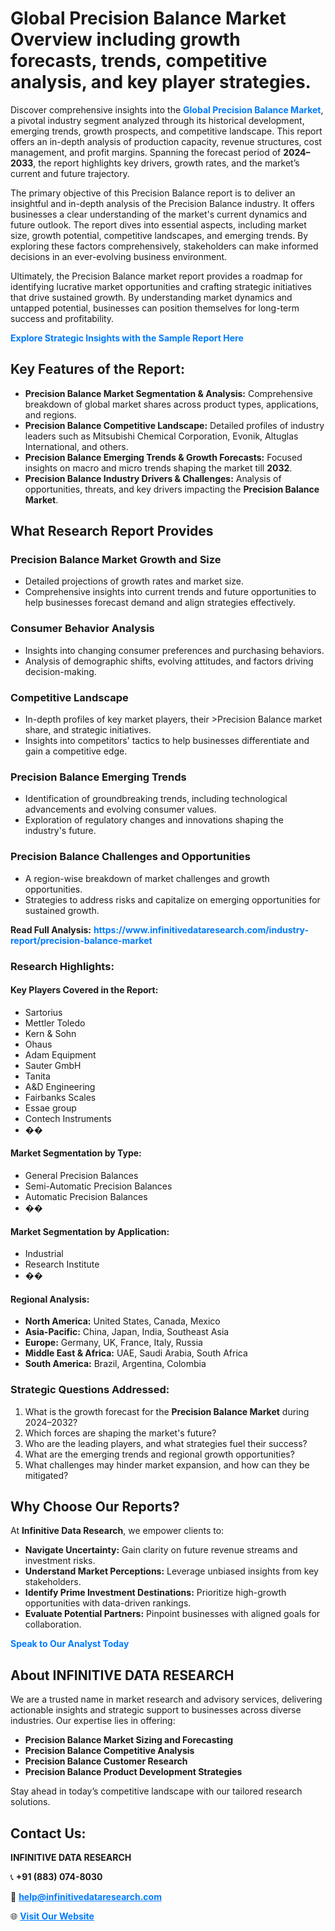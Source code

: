 <h1>Global Precision Balance Market Overview including growth forecasts, trends, competitive analysis, and key player strategies.</h1>
<p>
Discover comprehensive insights into the 
<a href="https://www.infinitivedataresearch.com/industry-report/precision-balance-market" rel="dofollow" style="color: #007BFF; text-decoration: none;"><strong>Global Precision Balance Market</strong></a>, a pivotal industry segment analyzed through its historical development, emerging trends, growth prospects, and competitive landscape. This report offers an in-depth analysis of production capacity, revenue structures, cost management, and profit margins. Spanning the forecast period of <strong>2024–2033</strong>, the report highlights key drivers, growth rates, and the market’s current and future trajectory.
</p>
<p>
The primary objective of this Precision Balance report is to deliver an insightful and in-depth analysis of the Precision Balance industry. It offers businesses a clear understanding of the market's current dynamics and future outlook. The report dives into essential aspects, including market size, growth potential, competitive landscapes, and emerging trends. By exploring these factors comprehensively, stakeholders can make informed decisions in an ever-evolving business environment.
</p>
<p>
Ultimately, the Precision Balance market report provides a roadmap for identifying lucrative market opportunities and crafting strategic initiatives that drive sustained growth. By understanding market dynamics and untapped potential, businesses can position themselves for long-term success and profitability.
</p>
<p>
<a href="https://www.infinitivedataresearch.com/request-sample/reportId=108621" style="color: #007BFF; text-decoration: none;"><strong>Explore Strategic Insights with the Sample Report Here</strong></a>
</p>

<h2>Key Features of the Report:</h2>
<ul>
<li><strong>Precision Balance Market Segmentation & Analysis:</strong> Comprehensive breakdown of global market shares across product types, applications, and regions.</li>
<li><strong>Precision Balance Competitive Landscape:</strong> Detailed profiles of industry leaders such as Mitsubishi Chemical Corporation, Evonik, Altuglas International, and others.</li>
<li><strong>Precision Balance Emerging Trends & Growth Forecasts:</strong> Focused insights on macro and micro trends shaping the market till <strong>2032</strong>.</li>
<li><strong>Precision Balance Industry Drivers & Challenges:</strong> Analysis of opportunities, threats, and key drivers impacting the <strong>Precision Balance Market</strong>.</li>
</ul>

<h2>What Research Report Provides</h2>
<h3>Precision Balance Market Growth and Size</h3>
<ul>
<li>Detailed projections of growth rates and market size.</li>
<li>Comprehensive insights into current trends and future opportunities to help businesses forecast demand and align strategies effectively.</li>
</ul>

<h3>Consumer Behavior Analysis</h3>
<ul>
<li>Insights into changing consumer preferences and purchasing behaviors.</li>
<li>Analysis of demographic shifts, evolving attitudes, and factors driving decision-making.</li>
</ul>

<h3>Competitive Landscape</h3>
<ul>
<li>In-depth profiles of key market players, their >Precision Balance market share, and strategic initiatives.</li>
<li>Insights into competitors' tactics to help businesses differentiate and gain a competitive edge.</li>
</ul>

<h3>Precision Balance Emerging Trends</h3>
<ul>
<li>Identification of groundbreaking trends, including technological advancements and evolving consumer values.</li>
<li>Exploration of regulatory changes and innovations shaping the industry's future.</li>
</ul>

<h3>Precision Balance Challenges and Opportunities</h3>
<ul>
<li>A region-wise breakdown of market challenges and growth opportunities.</li>
<li>Strategies to address risks and capitalize on emerging opportunities for sustained growth.</li>
</ul>
<p><strong>Read Full Analysis:</strong> <a href="https://www.infinitivedataresearch.com/industry-report/precision-balance-market" rel="dofollow" style="color: #007BFF; text-decoration: none;"><strong>https://www.infinitivedataresearch.com/industry-report/precision-balance-market</strong></a></p>
<h3>Research Highlights:</h3>
<h4>Key Players Covered in the Report:</h4>
<ul><li>Sartorius</li><li>Mettler Toledo</li><li>Kern &amp; Sohn</li><li>Ohaus</li><li>Adam Equipment</li><li>Sauter GmbH</li><li>Tanita</li><li>A&amp;D Engineering</li><li>Fairbanks Scales</li><li>Essae group</li><li>Contech Instruments</li><li>��</li></ul>
<h4>Market Segmentation by Type:</h4>
<ul><li>General Precision Balances</li><li>Semi-Automatic Precision Balances</li><li>Automatic Precision Balances</li><li>��</li></ul>
<h4>Market Segmentation by Application:</h4>
<ul><li>Industrial</li><li>Research Institute</li><li>��</li></ul>

<h4>Regional Analysis:</h4>
<ul>
<li><strong>North America:</strong> United States, Canada, Mexico</li>
<li><strong>Asia-Pacific:</strong> China, Japan, India, Southeast Asia</li>
<li><strong>Europe:</strong> Germany, UK, France, Italy, Russia</li>
<li><strong>Middle East & Africa:</strong> UAE, Saudi Arabia, South Africa</li>
<li><strong>South America:</strong> Brazil, Argentina, Colombia</li>
</ul>

<h3>Strategic Questions Addressed:</h3>
<ol>
<li>What is the growth forecast for the <strong>Precision Balance Market</strong> during 2024–2032?</li>
<li>Which forces are shaping the market's future?</li>
<li>Who are the leading players, and what strategies fuel their success?</li>
<li>What are the emerging trends and regional growth opportunities?</li>
<li>What challenges may hinder market expansion, and how can they be mitigated?</li>
</ol>

<h2>Why Choose Our Reports?</h2>
<p>At <strong>Infinitive Data Research</strong>, we empower clients to:</p>
<ul>
<li><strong>Navigate Uncertainty:</strong> Gain clarity on future revenue streams and investment risks.</li>
<li><strong>Understand Market Perceptions:</strong> Leverage unbiased insights from key stakeholders.</li>
<li><strong>Identify Prime Investment Destinations:</strong> Prioritize high-growth opportunities with data-driven rankings.</li>
<li><strong>Evaluate Potential Partners:</strong> Pinpoint businesses with aligned goals for collaboration.</li>
</ul>
<p><a href="https://www.infinitivedataresearch.com/industry-report/precision-balance-market" rel="dofollow" style="color: #007BFF; text-decoration: none;"><strong>Speak to Our Analyst Today</strong></a></p>

<h2>About INFINITIVE DATA RESEARCH</h2>
<p>We are a trusted name in market research and advisory services, delivering actionable insights and strategic support to businesses across diverse industries. Our expertise lies in offering:</p>
<ul>
<li><strong>Precision Balance Market Sizing and Forecasting</strong></li>
<li><strong>Precision Balance Competitive Analysis</strong></li>
<li><strong>Precision Balance Customer Research</strong></li>
<li><strong>Precision Balance Product Development Strategies</strong></li>
</ul>
<p>Stay ahead in today’s competitive landscape with our tailored research solutions.</p>

<h2>Contact Us:</h2>
<p><strong>INFINITIVE DATA RESEARCH</strong></p>
<p>📞 <strong>+91 (883) 074-8030</strong></p>
<p>📧 <strong><a href="mailto:help@infinitivedataresearch.com" style="color: #007BFF;">help@infinitivedataresearch.com</a></strong></p>
<p>🌐 <strong><a href="https://www.infinitivedataresearch.com" rel="dofollow" style="color: #007BFF;">Visit Our Website</a></strong></p>